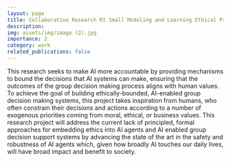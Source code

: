 ```yaml
---
layout: page
title: Collaborative Research RI Small Modeling and Learning Ethical Principles for Embedding into Group Decision Support Systems
description: 
img: assets/img/image (2).jpg
importance: 2
category: work
related_publications: false
---
```


This research seeks to make AI more accountable by providing mechanisms to bound the decisions that AI systems can make, ensuring that the outcomes of the group decision making process aligns with human values. To achieve the goal of building ethically-bounded, AI-enabled group decision making systems, this project takes inspiration from humans, who often constrain their decisions and actions according to a number of exogenous priorities coming from moral, ethical, or business values. This research project will address the current lack of principled, formal approaches for embedding ethics into AI agents and AI enabled group decision support systems by advancing the state of the art in the safety and robustness of AI agents which, given how broadly AI touches our daily lives, will have broad impact and benefit to society.